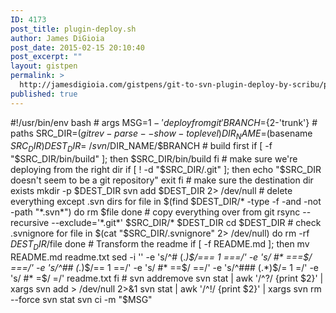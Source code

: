 ```yaml
---
ID: 4173
post_title: plugin-deploy.sh
author: James DiGioia
post_date: 2015-02-15 20:10:40
post_excerpt: ""
layout: gistpen
permalink: >
  http://jamesdigioia.com/gistpens/git-to-svn-plugin-deploy-by-scribu/plugin-deploy-sh/
published: true
---
```

#!/usr/bin/env bash # args MSG=${1-'deploy from git'} BRANCH=${2-'trunk'} # paths SRC_DIR=$(git rev-parse --show-toplevel) DIR_NAME=$(basename $SRC_DIR) DEST_DIR=~/svn/$DIR_NAME/$BRANCH # build first if [ -f "$SRC_DIR/bin/build" ]; then $SRC_DIR/bin/build fi # make sure we're deploying from the right dir if [ ! -d "$SRC_DIR/.git" ]; then echo "$SRC_DIR doesn't seem to be a git repository" exit fi # make sure the destination dir exists mkdir -p $DEST_DIR svn add $DEST_DIR 2> /dev/null # delete everything except .svn dirs for file in $(find $DEST_DIR/* -type -f -and -not -path "\*.svn\*") do rm $file done # copy everything over from git rsync --recursive --exclude='\*.git\*' $SRC_DIR/* $DEST_DIR cd $DEST_DIR # check .svnignore for file in $(cat "$SRC_DIR/.svnignore" 2> /dev/null) do rm -rf $DEST_DIR/$file done # Transform the readme if [ -f README.md ]; then mv README.md readme.txt sed -i '' -e 's/^# (.*)$/=== 1 ===/' -e 's/ #* ===$/ ===/' -e 's/^## (.*)$/== 1 ==/' -e 's/ #* ==$/ ==/' -e 's/^### (.*)$/= 1 =/' -e 's/ #* =$/ =/' readme.txt fi # svn addremove svn stat | awk '/^?/ {print $2}' | xargs svn add > /dev/null 2>&1 svn stat | awk '/^!/ {print $2}' | xargs svn rm --force svn stat svn ci -m "$MSG"